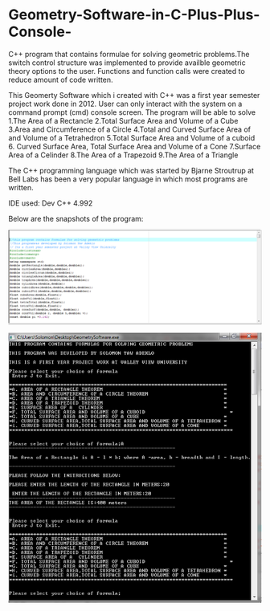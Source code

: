 # Geometry-Software-in-C-Plus-Plus-Console-
 C++ program that  contains formulae for solving geometric problems.The switch control structure was implemented to provide availble
 geometric theory options to the user. Functions and function calls were created to reduce amount of code written.

This Geomerty Software which i created with C++ was a first year semester project work done in 2012.
User can only interact with the system on a command prompt (cmd) console screen. The program will be able 
to solve 
1.The Area of a Rectancle
2.Total Surface Area and Volume of a Cube
3.Area and Circumference of a  Circle
4.Total and Curved Surface Area of and Volume of a Tetrahedron
5.Total Surface Area and Volume of a cuboid
6. Curved Surface Area, Total Surface Area and Volume of a Cone
7.Surface Area of a Celinder
8.The Area of a Trapezoid
9.The Area of a Triangle

The C++ programming language which was started by  Bjarne Stroutrup at Bell Labs has been a very popular language
in which most programs are written.

IDE used: Dev C++ 4.992

Below are the snapshots of the program:

![alt text](snapshots/code.PNG "Description goes here")

![alt text](snapshots/GeometrySoftware.PNG "Description goes here")
